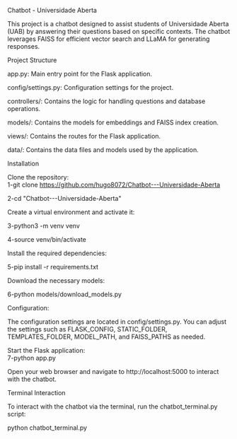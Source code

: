 Chatbot - Universidade Aberta

This project is a chatbot designed to assist students of Universidade Aberta (UAB) by answering their questions based on specific contexts. The chatbot leverages FAISS for efficient vector search and LLaMA for generating responses.


Project Structure

app.py: Main entry point for the Flask application.

config/settings.py: Configuration settings for the project.

controllers/: Contains the logic for handling questions and database operations.

models/: Contains the models for embeddings and FAISS index creation.

views/: Contains the routes for the Flask application.

data/: Contains the data files and models used by the application.




Installation

Clone the repository:  
1-git clone https://github.com/hugo8072/Chatbot---Universidade-Aberta

2-cd "Chatbot---Universidade-Aberta"

Create a virtual environment and activate it:  

3-python3 -m venv venv

4-source venv/bin/activate

Install the required dependencies: 

5-pip install -r requirements.txt

Download the necessary models:  

6-python models/download_models.py


Configuration:

The configuration settings are located in config/settings.py. You can adjust the settings such as FLASK_CONFIG, STATIC_FOLDER, TEMPLATES_FOLDER, MODEL_PATH, and FAISS_PATHS as needed.  


Start the Flask application:  
7-python app.py

Open your web browser and navigate to http://localhost:5000 to interact with the chatbot.  


Terminal Interaction

To interact with the chatbot via the terminal, run the chatbot_terminal.py script:

python chatbot_terminal.py
